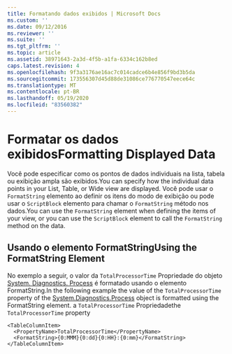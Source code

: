 ```yaml
---
title: Formatando dados exibidos | Microsoft Docs
ms.custom: ''
ms.date: 09/12/2016
ms.reviewer: ''
ms.suite: ''
ms.tgt_pltfrm: ''
ms.topic: article
ms.assetid: 38971643-2a3d-4f5b-a1fa-6334c162b8ed
caps.latest.revision: 4
ms.openlocfilehash: 9f3a3176ae16ac7c014cadce6b4e856f9bd3b5da
ms.sourcegitcommit: 173556307d45d88de31086ce776770547eece64c
ms.translationtype: MT
ms.contentlocale: pt-BR
ms.lasthandoff: 05/19/2020
ms.locfileid: "83560382"
---
```

# <a name="formatting-displayed-data"></a><span data-ttu-id="ba6b1-102">Formatar os dados exibidos</span><span class="sxs-lookup"><span data-stu-id="ba6b1-102">Formatting Displayed Data</span></span>

<span data-ttu-id="ba6b1-103">Você pode especificar como os pontos de dados individuais na lista, tabela ou exibição ampla são exibidos.</span><span class="sxs-lookup"><span data-stu-id="ba6b1-103">You can specify how the individual data points in your List, Table, or Wide view are displayed.</span></span> <span data-ttu-id="ba6b1-104">Você pode usar o `FormatString` elemento ao definir os itens do modo de exibição ou pode usar o `ScriptBlock` elemento para chamar o `FormatString` método nos dados.</span><span class="sxs-lookup"><span data-stu-id="ba6b1-104">You can use the `FormatString` element when defining the items of your view, or you can use the `ScriptBlock` element to call the `FormatString` method on the data.</span></span>

## <a name="using-the-formatstring-element"></a><span data-ttu-id="ba6b1-105">Usando o elemento FormatString</span><span class="sxs-lookup"><span data-stu-id="ba6b1-105">Using the FormatString Element</span></span>

<span data-ttu-id="ba6b1-106">No exemplo a seguir, o valor da `TotalProcessorTime` Propriedade do objeto [System. Diagnostics. Process](/dotnet/api/System.Diagnostics.Process) é formatado usando o elemento FormatString.</span><span class="sxs-lookup"><span data-stu-id="ba6b1-106">In the following example the value of the `TotalProcessorTime` property of the [System.Diagnostics.Process](/dotnet/api/System.Diagnostics.Process) object is formatted using the FormatString element.</span></span> <span data-ttu-id="ba6b1-107">a `TotalProcessorTime` Propriedade</span><span class="sxs-lookup"><span data-stu-id="ba6b1-107">the `TotalProcessorTime` property</span></span>

```
<TableColumnItem>
  <PropertyName>TotalProcessorTime</PropertyName>
  <FormatString>{0:MMM}{0:dd}{0:HH}:{0:mm}</FormatString>
</TableColumnItem>
```
